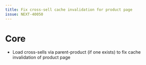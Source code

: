 ```yaml
---
title: Fix cross-sell cache invalidation for product page
issue: NEXT-40050
---
```


# Core

* Load cross-sells via parent-product (if one exists) to fix cache invalidation of product page
